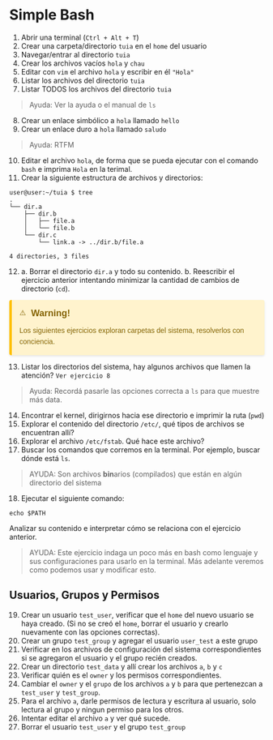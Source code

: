 # Simple Bash

1. Abrir una terminal (`Ctrl + Alt + T`)
2. Crear una carpeta/directorio `tuia` en el `home` del usuario
3. Navegar/entrar al directorio `tuia`
4. Crear los archivos vacíos `hola` y `chau`
5. Editar con `vim` el archivo `hola` y escribir en él `"Hola"`
6. Listar los archivos del directorio `tuia`
7. Listar TODOS los archivos del directorio `tuia`
> Ayuda: Ver la ayuda o el manual de `ls`
8. Crear un enlace simbólico a `hola` llamado `hello`
9. Crear un enlace duro a `hola` llamado `saludo`
> Ayuda: RTFM

10. Editar el archivo `hola`, de forma que se pueda ejecutar con el comando `bash` e imprima `Hola` en la terimal. 
11. Crear la siguiente estructura de archivos y directorios:
```
user@user:~/tuia $ tree
.
└── dir.a
    ├── dir.b
    │   ├── file.a
    │   └── file.b
    └── dir.c
        └── link.a -> ../dir.b/file.a

4 directories, 3 files 
```
12. a. Borrar el directorio `dir.a` y todo su contenido.
  b. Reescribir el ejercicio anterior intentando minimizar la cantidad de cambios de directorio (`cd`).

<div style="
    background-color: #fff3cd; 
    border-left: 5px solid #ffc107; 
    color: #856404; 
    padding: 15px; 
    margin: 10px 0; 
    border-radius: 4px; 
    box-shadow: 0 2px 4px rgba(0,0,0,0.1);
    font-family: Arial, sans-serif;
">
    <div style="
        display: flex; 
        align-items: center; 
        margin-bottom: 10px;
    ">
        ⚠️ <strong style="
            font-size: 18px; 
            color: #856404;
            margin-left: 10px;
        ">Warning!</strong>
    </div>
    <p style="
        margin: 0; 
        line-height: 1.6;
    ">Los siguientes ejercicios exploran carpetas del sistema, resolverlos con conciencia.</p>
</div>

13. Listar los directorios del sistema, hay algunos archivos que llamen la atención? `Ver ejercicio 8`
> Ayuda: Recordá pasarle las opciones correcta a `ls` para que muestre más data.
14. Encontrar el kernel, dirigirnos hacia ese directorio e imprimir la ruta (`pwd`)
15. Explorar el contenido del directorio `/etc/`, qué tipos de archivos se encuentran allí?
16. Explorar el archivo `/etc/fstab`. Qué hace este archivo?
17. Buscar los comandos que corremos en la terminal. Por ejemplo, buscar dónde está `ls`.
> AYUDA: Son archivos **bin**arios (compilados) que están en algún directorio del sistema
18. Ejecutar el siguiente comando:
```
echo $PATH
```
Analizar su contenido e interpretar cómo se relaciona con el ejercicio anterior.
> AYUDA: Este ejercicio indaga un poco más en bash como lenguaje y sus configuraciones para usarlo en la terminal. Más adelante veremos como podemos usar y modificar esto.

## Usuarios, Grupos y Permisos

19. Crear un usuario `test_user`, verificar que el `home` del nuevo usuario se haya creado. (Si no se creó el `home`, borrar el usuario y crearlo nuevamente con las opciones correctas).
21. Crear un grupo `test_group` y agregar el usuario `user_test` a este grupo
22. Verificar en los archivos de configuración del sistema correspondientes si se agregaron el usuario y el grupo recién creados.
23. Crear un directorio `test_data` y allí crear los archivos `a`, `b` y `c`
24. Verificar quién es el `owner` y los permisos correspondientes.
25. Cambiar el `owner` y el `grupo` de los archivos `a` y `b` para que pertenezcan a `test_user` y `test_group`.
26. Para el archivo `a`, darle permisos de lectura y escritura al usuario, solo lectura al grupo y ningun permiso para los otros.
27. Intentar editar el archivo `a` y ver qué sucede.
28. Borrar el usuario `test_user` y el grupo `test_group`
